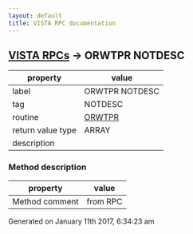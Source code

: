 ```yaml
---
layout: default
title: VISTA RPC documentation
---
```




## [VISTA RPCs](TableOfContent.md) &#8594; ORWTPR NOTDESC 

 property | value 
--- | --- 
 label | ORWTPR NOTDESC
 tag | NOTDESC
 routine | [ORWTPR](http://code.osehra.org/dox/Routine_ORWTPR_source.html)
 return value type | ARRAY
 description | 


### Method description

 property | value 
--- | --- 
 Method comment | from RPC




Generated on January 11th 2017, 6:34:23 am